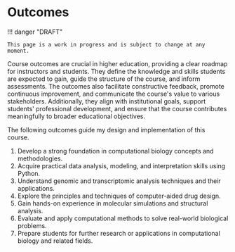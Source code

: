 # Outcomes

!!! danger "DRAFT"

    This page is a work in progress and is subject to change at any moment.

Course outcomes are crucial in higher education, providing a clear roadmap for instructors and students.
They define the knowledge and skills students are expected to gain, guide the structure of the course, and inform assessments.
The outcomes also facilitate constructive feedback, promote continuous improvement, and communicate the course's value to various stakeholders.
Additionally, they align with institutional goals, support students' professional development, and ensure that the course contributes meaningfully to broader educational objectives.

The following outcomes guide my design and implementation of this course.

1.  Develop a strong foundation in computational biology concepts and methodologies.
2.  Acquire practical data analysis, modeling, and interpretation skills using Python.
3.  Understand genomic and transcriptomic analysis techniques and their applications.
4.  Explore the principles and techniques of computer-aided drug design.
5.  Gain hands-on experience in molecular simulations and structural analysis.
6.  Evaluate and apply computational methods to solve real-world biological problems.
7.  Prepare students for further research or applications in computational biology and related fields.
